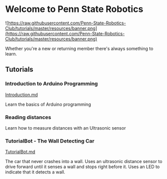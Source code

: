 # Welcome to Penn State Robotics
![https://raw.githubusercontent.com/Penn-State-Robotics-Club/tutorials/master/resources/banner.png](https://raw.githubusercontent.com/Penn-State-Robotics-Club/tutorials/master/resources/banner.png)

Whether you're a new or returning member there's always something to learn.

## Tutorials
### Introduction to Arduino Programming
[Introduction.md](https://github.com/Penn-State-Robotics-Club/tutorials/tree/master/Introduction.md)

Learn the basics of Arduino programming

### Reading distances
Learn how to measure distances with an Ultrasonic sensor 

### TutorialBot - The Wall Detecting Car

[TutorialBot.md](https://github.com/Penn-State-Robotics-Club/tutorials/blob/master/TutorialBot.md)

The car that never crashes into a wall. Uses an ultrasonic distance sensor to drive forward until it senses a wall and stops right before it. Uses an LED to indicate that it detects a wall.



<!--stackedit_data:
eyJoaXN0b3J5IjpbLTEwODE2MTQ4MzgsMTE4MTkyOTYwMiwxNT
Q1MzA0NTgsLTIwMjMwNzA1NSwxNTQ4MTM5OTYxLC0xNDA1NDk3
MTM4XX0=
-->
